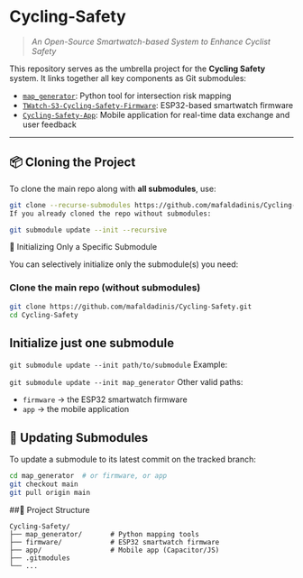 # Cycling-Safety

> _An Open-Source Smartwatch-based System to Enhance Cyclist Safety_



This repository serves as the umbrella project for the **Cycling Safety** system. It links together all key components as Git submodules:

- [`map_generator`](https://github.com/mafaldadinis/map_generator): Python tool for intersection risk mapping  
- [`TWatch-S3-Cycling-Safety-Firmware`](https://github.com/mafaldadinis/TWatch-S3-Cycling-Safety-Firmware): ESP32-based smartwatch firmware  
- [`Cycling-Safety-App`](https://github.com/mafaldadinis/Cycling-Safety-App): Mobile application for real-time data exchange and user feedback  

---

## 📦 Cloning the Project

To clone the main repo along with **all submodules**, use:

```bash
git clone --recurse-submodules https://github.com/mafaldadinis/Cycling-Safety.git
If you already cloned the repo without submodules:

git submodule update --init --recursive
```
🎯 Initializing Only a Specific Submodule

You can selectively initialize only the submodule(s) you need:

### Clone the main repo (without submodules)
```bash
git clone https://github.com/mafaldadinis/Cycling-Safety.git
cd Cycling-Safety
```
## Initialize just one submodule
```git submodule update --init path/to/submodule```
Example:

```git submodule update --init map_generator```
Other valid paths:
 - ```firmware``` → the ESP32 smartwatch firmware
 - ```app``` → the mobile application
## 🔄 Updating Submodules

To update a submodule to its latest commit on the tracked branch:
```bash
cd map_generator  # or firmware, or app
git checkout main
git pull origin main
```


##📁 Project Structure
```
Cycling-Safety/
├── map_generator/       # Python mapping tools
├── firmware/            # ESP32 smartwatch firmware
├── app/                 # Mobile app (Capacitor/JS)
├── .gitmodules
└── ...
```
